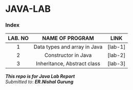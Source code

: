# JAVA-LAB

### Index

LAB. NO | NAME OF PROGRAM | LINK
:------:|:----------------------------:|:-----:
1 | Data types and array in Java | [lab-1]
2 | Constructor in Java | [lab-2]
3 | Inheritance, Abstract class |  [lab-3]


***This repo is for Java Lab Report***\
*Submitted to*: ***ER.Nishal Gurung***
